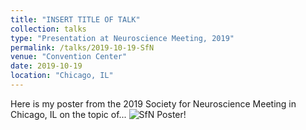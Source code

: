 ```yaml
---
title: "INSERT TITLE OF TALK"
collection: talks
type: "Presentation at Neuroscience Meeting, 2019"
permalink: /talks/2019-10-19-SfN
venue: "Convention Center"
date: 2019-10-19
location: "Chicago, IL"
---
```


Here is my poster from the 2019 Society for Neuroscience Meeting in Chicago, IL on the topic of...
![SfN Poster!]([/files/SfN2019_Poster.pdf](https://github.com/ChaseHaddix/ChaseHaddix.github.io/blob/master/files/SfN2019_Poster.pdf))
